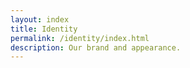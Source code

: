 ```yaml
---
layout: index
title: Identity
permalink: /identity/index.html
description: Our brand and appearance.
---
```

